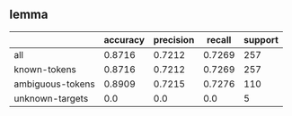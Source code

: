 
## lemma

|                  | accuracy | precision | recall | support |
|------------------|----------|-----------|--------|---------|
| all              | 0.8716   | 0.7212    | 0.7269 | 257     |
| known-tokens     | 0.8716   | 0.7212    | 0.7269 | 257     |
| ambiguous-tokens | 0.8909   | 0.7215    | 0.7276 | 110     |
| unknown-targets  | 0.0      | 0.0       | 0.0    | 5       |

